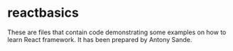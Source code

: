 # reactbasics
These are files that contain code demonstrating some examples on how to learn React framework. It has been prepared by Antony Sande.

